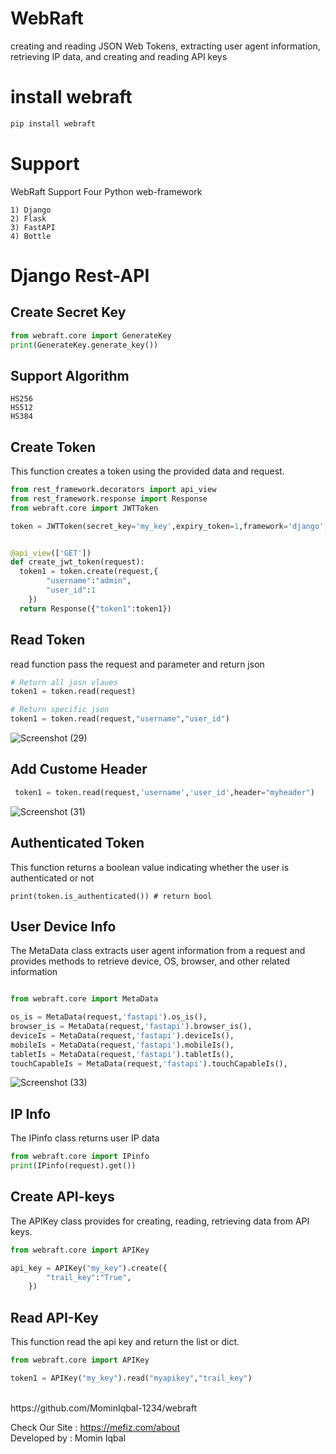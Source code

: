 # WebRaft

creating and reading JSON Web Tokens, extracting user agent
information, retrieving IP data, and creating and reading API keys

# install webraft
```python
pip install webraft
```


# Support
WebRaft Support Four Python web-framework 
```
1) Django
2) Flask
3) FastAPI
4) Bottle
```
# Django Rest-API

## Create Secret Key
```python
from webraft.core import GenerateKey
print(GenerateKey.generate_key())
```


## Support Algorithm
```
HS256
HS512
HS384
```

## Create Token

This function creates a token using the provided data and request.
        

```python
from rest_framework.decorators import api_view
from rest_framework.response import Response
from webraft.core import JWTToken

token = JWTToken(secret_key='my_key',expiry_token=1,framework='django',algorithm='HS256')


@api_view(['GET'])
def create_jwt_token(request):
  token1 = token.create(request,{
        "username":"admin",
        "user_id":1
    })
  return Response({"token1":token1})
```

## Read Token

read function pass the request and parameter and return json
    
```python
# Return all josn vlaues
token1 = token.read(request)

# Return specific json 
token1 = token.read(request,"username","user_id")

```

![Screenshot (29)](https://github.com/MominIqbal-1234/jwt_django/assets/61788052/b829f7d0-4197-40ae-a771-3eae7dbd9c38)



## Add Custome Header

```python
 token1 = token.read(request,'username','user_id',header="myheader")

```
![Screenshot (31)](https://github.com/MominIqbal-1234/jwt_django/assets/61788052/932c4295-6431-4d96-8e66-06ee14b8ac10)


## Authenticated Token

This function returns a boolean value indicating whether the user is authenticated or not

```
print(token.is_authenticated()) # return bool
```


## User Device Info

The MetaData class extracts user agent information from a request and
provides methods to retrieve device, OS, browser, and other related information

```python

from webraft.core import MetaData

os_is = MetaData(request,'fastapi').os_is(),
browser_is = MetaData(request,'fastapi').browser_is(),
deviceIs = MetaData(request,'fastapi').deviceIs(),
mobileIs = MetaData(request,'fastapi').mobileIs(),
tabletIs = MetaData(request,'fastapi').tabletIs(),
touchCapableIs = MetaData(request,'fastapi').touchCapableIs(),

```
![Screenshot (33)](https://github.com/MominIqbal-1234/jwt_django/assets/61788052/902d85ad-389f-4115-a219-a1cb2a8f2642)


## IP Info
The IPinfo class returns user IP data
```python
from webraft.core import IPinfo
print(IPinfo(request).get())
```


## Create API-keys
The APIKey class provides for creating, reading, retrieving data from API keys.
```python
from webraft.core import APIKey

api_key = APIKey("my_key").create({
        "trail_key":"True",
    })
```

## Read API-Key
This function read the api key and return the list or dict.
```python
from webraft.core import APIKey

token1 = APIKey("my_key").read("myapikey","trail_key")
```






<br>
https://github.com/MominIqbal-1234/webraft



Check Our Site : https://mefiz.com/about </br>
Developed by : Momin Iqbal




